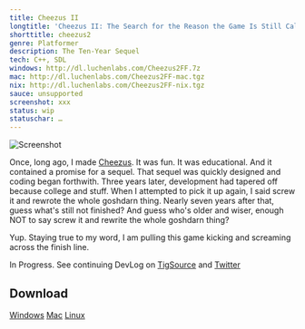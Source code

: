 ```yaml
---
title: Cheezus II
longtitle: 'Cheezus II: The Search for the Reason the Game Is Still Called Cheezus Desite the Fact That I Am No Longer Cheez'
shorttitle: cheezus2
genre: Platformer
description: The Ten-Year Sequel
tech: C++, SDL
windows: http://dl.luchenlabs.com/Cheezus2FF.7z
mac: http://dl.luchenlabs.com/Cheezus2FF-mac.tgz
nix: http://dl.luchenlabs.com/Cheezus2FF-nix.tgz
sauce: unsupported
screenshot: xxx
status: wip
statuschar: …
---
```


![Screenshot](/assets/images/screenshots/cheezus2.png)

Once, long ago, I made [Cheezus](cheezus). It was fun. It was educational.
And it contained a promise for a sequel. That sequel was quickly designed
and coding began forthwith. Three years later, development had tapered off
because college and stuff. When I attempted to pick it up again, I said
screw it and rewrote the whole goshdarn thing. Nearly seven years after
that, guess what's still not finished? And guess who's older and wiser,
enough NOT to say screw it and rewrite the whole goshdarn thing?

Yup. Staying true to my word, I am pulling this game kicking and screaming
across the finish line.

In Progress. See continuing DevLog on [TigSource](http://is.gd/JMaRak) and [Twitter](https://twitter.com/search?q=%23cheezus2)

## Download

[Windows](http://dl.luchenlabs.com/Cheezus2FF.7z)
[Mac](http://dl.luchenlabs.com/Cheezus2FF-mac.tgz)
[Linux](http://dl.luchenlabs.com/Cheezus2FF-nix.tgz)
